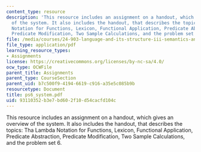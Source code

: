 ```yaml
---
content_type: resource
description: 'This resource includes an assignment on a handout, which gives an overview
  of the system. It also includes the handout, that describes the topics: Tha Lambda
  Notation for Functions, Lexicon, Functional Application, Predicate Abstraction,
  Predicate Modification, Two Sample Calculations, and the problem set 6.'
file: /media/courses/24-903-language-and-its-structure-iii-semantics-and-pragmatics-spring-2005/93110352b3e7bd602f10d54cacfd104c_ps6_system.pdf
file_type: application/pdf
learning_resource_types:
- Assignments
license: https://creativecommons.org/licenses/by-nc-sa/4.0/
ocw_type: OCWFile
parent_title: Assignments
parent_type: CourseSection
parent_uid: b7c500f9-4194-6619-c916-a35e5c085b9b
resourcetype: Document
title: ps6_system.pdf
uid: 93110352-b3e7-bd60-2f10-d54cacfd104c
---
```

This resource includes an assignment on a handout, which gives an overview of the system. It also includes the handout, that describes the topics: Tha Lambda Notation for Functions, Lexicon, Functional Application, Predicate Abstraction, Predicate Modification, Two Sample Calculations, and the problem set 6.